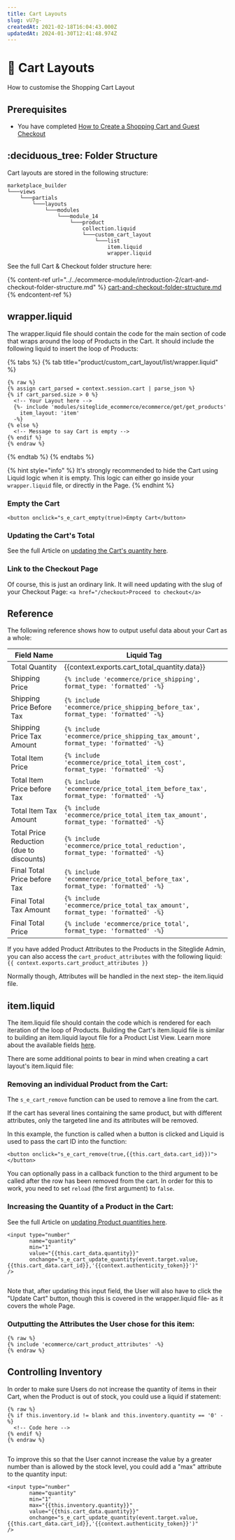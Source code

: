 ```yaml
---
title: Cart Layouts
slug: vU7g-
createdAt: 2021-02-18T16:04:43.000Z
updatedAt: 2024-01-30T12:41:48.974Z
---
```


# 🔹 Cart Layouts

How to customise the Shopping Cart Layout

## Prerequisites

* You have completed [How to Create a Shopping Cart and Guest Checkout](../../ecommerce-module/introduction-2/steps-to-implement-a-guest-checkout-flow.md)

## :deciduous\_tree: Folder Structure

Cart layouts are stored in the following structure:

```
marketplace_builder
└───views
    └───partials
        └───layouts
            └───modules
                └───module_14
                    └───product
                        collection.liquid
                        └───custom_cart_layout
                            └───list
                                item.liquid
                                wrapper.liquid
```

See the full Cart & Checkout folder structure here:

{% content-ref url="../../ecommerce-module/introduction-2/cart-and-checkout-folder-structure.md" %}
[cart-and-checkout-folder-structure.md](../../ecommerce-module/introduction-2/cart-and-checkout-folder-structure.md)
{% endcontent-ref %}

## wrapper.liquid

The wrapper.liquid file should contain the code for the main section of code that wraps around the loop of Products in the Cart. It should include the following liquid to insert the loop of Products:

{% tabs %}
{% tab title="product/custom_cart_layout/list/wrapper.liquid" %}
```liquid
{% raw %}
{% assign cart_parsed = context.session.cart | parse_json %}
{% if cart_parsed.size > 0 %}
  <!-- Your Layout here -->
  {%- include 'modules/siteglide_ecommerce/ecommerce/get/get_products'
    item_layout: 'item' 
  -%}
{% else %}
  <!-- Message to say Cart is empty -->
{% endif %}
{% endraw %}
```
{% endtab %}
{% endtabs %}

{% hint style="info" %}
It's strongly recommended to hide the Cart using Liquid logic when it is empty. This logic can either go inside your `wrapper.liquid` file, or directly in the Page.
{% endhint %}

### Empty the Cart

`<button onclick="s_e_cart_empty(true)>Empty Cart</button>`

### Updating the Cart's Total

See the full Article on [updating the Cart's quantity here](https://developers.siteglide.com/updating-the-quantity-of-items-in-the-cart).

### Link to the Checkout Page

Of course, this is just an ordinary link. It will need updating with the slug of your Checkout Page: `<a href="/checkout>Proceed to checkout</a>`

## Reference

The following reference shows how to output useful data about your Cart as a whole:

<table data-full-width="true"><thead><tr><th>Field Name</th><th>Liquid Tag</th></tr></thead><tbody><tr><td>Total Quantity</td><td>{{context.exports.cart_total_quantity.data}}</td></tr><tr><td>Shipping Price</td><td><code>{% include 'ecommerce/price_shipping', format_type: 'formatted' -%}</code></td></tr><tr><td>Shipping Price Before Tax</td><td><code>{% include 'ecommerce/price_shipping_before_tax', format_type: 'formatted' -%}</code></td></tr><tr><td>Shipping Price Tax Amount</td><td><code>{% include 'ecommerce/price_shipping_tax_amount', format_type: 'formatted' -%}</code></td></tr><tr><td>Total Item Price</td><td><code>{% include 'ecommerce/price_total_item_cost', format_type: 'formatted' -%}</code></td></tr><tr><td>Total Item Price before Tax</td><td><code>{% include 'ecommerce/price_total_item_before_tax', format_type: 'formatted' -%}</code></td></tr><tr><td>Total Item Tax Amount</td><td><code>{% include 'ecommerce/price_total_item_tax_amount', format_type: 'formatted' -%}</code></td></tr><tr><td>Total Price Reduction (due to discounts)</td><td><code>{% include 'ecommerce/price_total_reduction', format_type: 'formatted' -%}</code></td></tr><tr><td>Final Total Price before Tax</td><td><code>{% include 'ecommerce/price_total_before_tax', format_type: 'formatted' -%}</code></td></tr><tr><td>Final Total Tax Amount</td><td><code>{% include 'ecommerce/price_total_tax_amount', format_type: 'formatted' -%}</code></td></tr><tr><td>Final Total Price</td><td><code>{% include 'ecommerce/price_total', format_type: 'formatted' -%}</code></td></tr></tbody></table>

If you have added Product Attributes to the Products in the Siteglide Admin, you can also access the `cart_product_attributes` with the following liquid: `{{ context.exports.cart_product_attributes }}`

Normally though, Attributes will be handled in the next step- the item.liquid file.

## item.liquid

The item.liquid file should contain the code which is rendered for each iteration of the loop of Products. Building the Cart's item.liquid file is similar to building an item.liquid layout file for a Product List View. Learn more about the available fields [here](https://developers.siteglide.com/liquid-reference-for-product-and-attribute-layouts).

There are some additional points to bear in mind when creating a cart layout's item.liquid file:

### Removing an individual Product from the Cart:

The `s_e_cart_remove` function can be used to remove a line from the cart.

If the cart has several lines containing the same product, but with different attributes, only the targeted line and its attributes will be removed.

In this example, the function is called when a button is clicked and Liquid is used to pass the cart ID into the function:

`<button onclick="s_e_cart_remove(true,{{this.cart_data.cart_id}})"></button>`

You can optionally pass in a callback function to the third argument to be called after the row has been removed from the cart. In order for this to work, you need to set `reload` (the first argument) to `false`.

### Increasing the Quantity of a Product in the Cart:

See the full Article on [updating Product quantities here](https://developers.siteglide.com/updating-the-quantity-of-items-in-the-cart).

```liquid
<input type="number" 
       name="quantity" 
       min="1" 
       value="{{this.cart_data.quantity}}" 
       onchange="s_e_cart_update_quantity(event.target.value,{{this.cart_data.cart_id}},'{{context.authenticity_token}}')"
/>


```

Note that, after updating this input field, the User will also have to click the "Update Cart" button, though this is covered in the wrapper.liquid file- as it covers the whole Page.

### Outputting the Attributes the User chose for this item:

```liquid
{% raw %}
{% include 'ecommerce/cart_product_attributes' -%}
{% endraw %}

```

## Controlling Inventory

In order to make sure Users do not increase the quantity of items in their Cart, when the Product is out of stock, you could use a liquid if statement:

```liquid
{% raw %}
{% if this.inventory.id != blank and this.inventory.quantity == '0' -%}
  <!-- Code here -->
{% endif %}
{% endraw %}


```

To improve this so that the User cannot increase the value by a greater number than is allowed by the stock level, you could add a "max" attribute to the quantity input:

```liquid
<input type="number" 
       name="quantity" 
       min="1" 
       max="{{this.inventory.quantity}}" 
       value="{{this.cart_data.quantity}}" 
       onchange="s_e_cart_update_quantity(event.target.value,{{this.cart_data.cart_id}},'{{context.authenticity_token}}')"
/>
```
